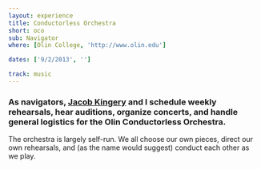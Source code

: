 ```yaml
---
layout: experience
title: Conductorless Orchestra
short: oco
sub: Navigator
where: [Olin College, 'http://www.olin.edu']

dates: ['9/2/2013', '']

track: music
---
```


### As navigators, [Jacob Kingery](http://jacobkingery.github.io) and I schedule weekly rehearsals, hear auditions, organize concerts, and handle general logistics for the Olin Conductorless Orchestra.

The orchestra is largely self-run. We all choose our own pieces, direct our own rehearsals, and (as the name would suggest) conduct each other as we play.